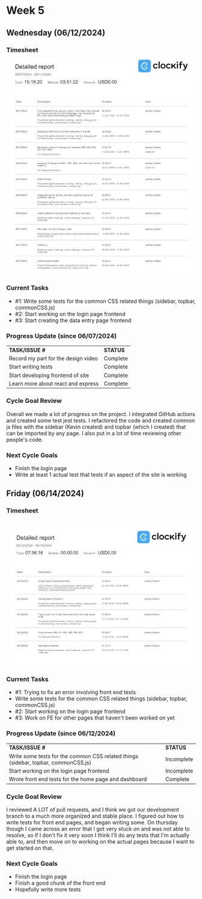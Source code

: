 
# Week 5

## Wednesday (06/12/2024)

### Timesheet
![alt text](Clockify/week5-1.png)

### Current Tasks
  * #1: Write some tests for the common CSS related things (sidebar, topbar, commonCSS.js)
  * #2: Start working on the login page frontend
  * #3: Start creating the data entry page frontend

### Progress Update (since 06/07/2024)
<table>
    <tr>
        <td><strong>TASK/ISSUE #</strong>
        </td>
        <td><strong>STATUS</strong>
        </td>
    </tr>
    <tr>
        <!-- Task/Issue # -->
        <td>Record my part for the design video
        </td>
        <!-- Status -->
        <td>Complete
        </td>
    </tr>
    <tr>
        <!-- Task/Issue # -->
        <td>Start writing tests
        </td>
        <!-- Status -->
        <td>Complete
        </td>
    </tr>
    <tr>
        <!-- Task/Issue # -->
        <td>Start developing frontend of site
        </td>
        <!-- Status -->
        <td>Complete
        </td>
    </tr>
    <tr>
        <!-- Task/Issue # -->
        <td>Learn more about react and express
        </td>
        <!-- Status -->
        <td>Complete
        </td>
    </tr>
    
</table>

### Cycle Goal Review
Overall we made a lot of progress on the project. I integrated GitHub actions and created some test jest tests. I refactored the code and created common js files with the sidebar (Kevin created) and topbar (which I created) that can be imported by any page. I also put in a lot of time reviewing other people's code.

### Next Cycle Goals
  * Finish the login page
  * Write at least 1 actual test that tests if an aspect of the site is working


<!--------------------------------------------------------------------------------------------------------------------------------------------------------------------------------------------->
## Friday (06/14/2024)

### Timesheet
![alt text](Clockify/week5-2.png)

### Current Tasks
  * #1: Trying to fix an error involving front end tests
  * Write some tests for the common CSS related things (sidebar, topbar, commonCSS.js)
  * #2: Start working on the login page frontend
  * #3: Work on FE for other pages that haven't been worked on yet

### Progress Update (since 06/12/2024)
<table>
    <tr>
        <td><strong>TASK/ISSUE #</strong>
        </td>
        <td><strong>STATUS</strong>
        </td>
    </tr>
    <tr>
        <!-- Task/Issue # -->
        <td>Write some tests for the common CSS related things (sidebar, topbar, commonCSS.js)
        </td>
        <!-- Status -->
        <td>Incomplete
        </td>
    </tr>
    <tr>
        <!-- Task/Issue # -->
        <td>Start working on the login page frontend
        </td>
        <!-- Status -->
        <td>Incomplete
        </td>
    </tr>
    <tr>
        <!-- Task/Issue # -->
        <td>Wrote front end tests for the home page and dashboard
        </td>
        <!-- Status -->
        <td>Complete
        </td>
    </tr>
    
    
</table>

### Cycle  Goal Review
I reviewed A LOT of pull requests, and I think we got our development branch to a much more organized and stable place. I figured out how to write tests for front end pages, and began writing some. On thursday though
I came across an error that I got very stuck on and was not able to resolve, so if I don't fix it very soon I think I'll do any tests that I'm actually able to, and then move on to working on the actual pages because
I want to get started on that.

### Next Cycle Goals
  * Finish the login page
  * Finish a good chunk of the front end
  * Hopefully write more tests

